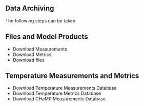 
## Data Archiving
The following steps can be taken 

## Files and Model Products
- Download Measurements
- Download Metrics
- Download files 

## Temperature Measurements and Metrics
- Download Temperature Measurements Database
- Download Temperature Metrics Database
- Download CHaMP Measurements Database 
